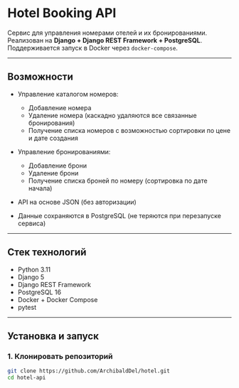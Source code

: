 # Hotel Booking API

Сервис для управления номерами отелей и их бронированиями.  
Реализован на **Django + Django REST Framework + PostgreSQL**.  
Поддерживается запуск в Docker через `docker-compose`.

---

## Возможности

- Управление каталогом номеров:
  - Добавление номера
  - Удаление номера (каскадно удаляются все связанные бронирования)
  - Получение списка номеров с возможностью сортировки по цене и дате создания

- Управление бронированиями:
  - Добавление брони
  - Удаление брони
  - Получение списка броней по номеру (сортировка по дате начала)

- API на основе JSON (без авторизации)
- Данные сохраняются в PostgreSQL (не теряются при перезапуске сервиса)

---

## Стек технологий

- Python 3.11
- Django 5
- Django REST Framework
- PostgreSQL 16
- Docker + Docker Compose
- pytest

---

## Установка и запуск

### 1. Клонировать репозиторий
```bash
git clone https://github.com/ArchibaldDel/hotel.git
cd hotel-api
